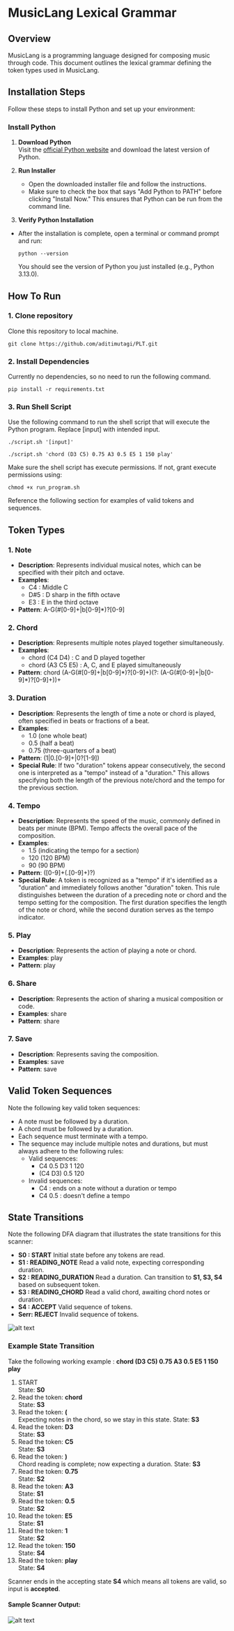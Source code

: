 # MusicLang Lexical Grammar

## Overview
MusicLang is a programming language designed for composing music through code. This document outlines the lexical grammar defining the token types used in MusicLang.

## Installation Steps
Follow these steps to install Python and set up your environment:
### Install Python
1. **Download Python** <br>
Visit the [official Python website](https://www.python.org/downloads/) and download the latest version of Python.

2. **Run Installer** <br>
    - Open the downloaded installer file and follow the instructions.
    - Make sure to check the box that says "Add Python to PATH" before clicking "Install Now." This ensures that Python can be run from the command line.

3. **Verify Python Installation** <br>
- After the installation is complete, open a terminal or command prompt and run: <br>

      python --version
  You should see the version of Python you just installed (e.g., Python 3.13.0).


## How To Run
### 1. Clone repository
Clone this repository to local machine.
    
    git clone https://github.com/aditimutagi/PLT.git
    
### 2. Install Dependencies
Currently no dependencies, so no need to run the following command.

    pip install -r requirements.txt

### 3. Run Shell Script
Use the following command to run the shell script that will execute the Python program. Replace [input] with intended input.

    ./script.sh '[input]'
    
    ./script.sh 'chord (D3 C5) 0.75 A3 0.5 E5 1 150 play'

Make sure the shell script has execute permissions. If not, grant execute permissions using:

    chmod +x run_program.sh

Reference the following section for examples of valid tokens and sequences.

## Token Types

### 1. Note
- **Description**: Represents individual musical notes, which can be specified with their pitch and octave.
- **Examples**: 
    - C4 : Middle C
    - D#5 : D sharp in the fifth octave
    - E3 : E in the third octave
- **Pattern**: A-G(#[0-9]+|b[0-9]*)?[0-9]

### 2. Chord
- **Description**: Represents multiple notes played together simultaneously.
- **Examples**: 
    - chord (C4 D4) : C and D played together
    - chord (A3 C5 E5) : A, C, and E played simultaneously
- **Pattern**: chord (A-G(#[0-9]+|b[0-9]\*)?[0-9]+)(?: (A-G(#[0-9]+|b[0-9]*)?[0-9]+))+

### 3. Duration
- **Description**: Represents the length of time a note or chord is played, often specified in beats or fractions of a beat.
- **Examples**: 
    - 1.0 (one whole beat)
    - 0.5 (half a beat)
    - 0.75 (three-quarters of a beat)
- **Pattern**: (1|0\.[0-9]+|0?[1-9])
- **Special Rule**: If two "duration" tokens appear consecutively, the second one is interpreted as a "tempo" instead of a "duration." This allows specifying both the length of the previous note/chord and the tempo for the previous section.

### 4. Tempo
- **Description**: Represents the speed of the music, commonly defined in beats per minute (BPM). Tempo affects the overall pace of the composition.
- **Examples**: 
    - 1.5 (indicating the tempo for a section)
    - 120 (120 BPM)
    - 90 (90 BPM)
- **Pattern**: ([0-9]+(\.[0-9]+)?)
- **Special Rule**: A token is recognized as a "tempo" if it's identified as a "duration" and immediately follows another "duration" token. This rule distinguishes between the duration of a preceding note or chord and the tempo setting for the composition. The first duration specifies the length of the note or chord, while the second duration serves as the tempo indicator.

### 5. Play
- **Description**: Represents the action of playing a note or chord.
- **Examples**: play
- **Pattern**: play

### 6. Share
- **Description**: Represents the action of sharing a musical composition or code.
- **Examples**: share
- **Pattern**: share

### 7. Save
- **Description**: Represents saving the composition.
- **Examples**: save
- **Pattern**: save


## Valid Token Sequences
Note the following key valid token sequences:
- A note must be followed by a duration.
- A chord must be followed by a duration.
- Each sequence must terminate with a tempo.
- The sequence may include multiple notes and durations, but must always adhere to the following rules:
    - Valid sequences:
        - C4 0.5 D3 1 120
        - (C4 D3) 0.5 120
    - Invalid sequences:
        - C4 : ends on a note without a duration or tempo
        - C4 0.5 : doesn't define a tempo

## State Transitions
Note the following DFA diagram that illustrates the state transitions for this scanner:

- **S0 : START** Initial state before any tokens are read.
- **S1 : READING_NOTE** Read a valid note, expecting corresponding duration.
- **S2 : READING_DURATION** Read a duration. Can transition to **S1, S3, S4** based on subsequent token.
- **S3 : READING_CHORD** Read a valid chord, awaiting chord notes or duration.
- **S4 : ACCEPT** Valid sequence of tokens.
- **Serr: REJECT** Invalid sequence of tokens.


![alt text](./img/DFA_Diagram.jpeg)


### Example State Transition 
Take the following working example : **chord (D3 C5) 0.75 A3 0.5 E5 1 150 play**

 1. START <br>
    State: **S0**
 2. Read the token: **chord** <br>
    State: **S3**
 3. Read the token: **(** <br>
    Expecting notes in the chord, so we stay in this state.
    State: **S3** 
 4. Read the token: **D3** <br>
    State: **S3**
 5. Read the token: **C5** <br>
    State: **S3**
 6. Read the token: **)** <br>
    Chord reading is complete; now expecting a duration.
    State: **S3**
 7. Read the token: **0.75** <br>
    State: **S2**
 8. Read the token: **A3** <br>
    State: **S1**
 9. Read the token: **0.5** <br>
    State: **S2**
 10. Read the token: **E5** <br> 
    State: **S1**
 11. Read the token: **1** <br>
    State: **S2**
 12. Read the token: **150** <br>
    State: **S4**
 13. Read the token: **play** <br>
     State: **S4** <br>

Scanner ends in the accepting state **S4** which means all tokens are valid, so input is **accepted**.

#### Sample Scanner Output:

![alt text](./img/State_Transitions_Example.png)


